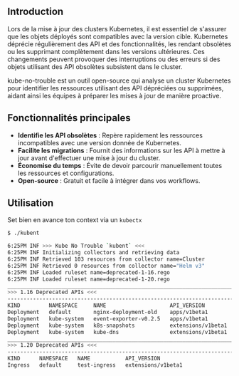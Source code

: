 ## Introduction

Lors de la mise à jour des clusters Kubernetes, il est essentiel de s'assurer que les objets déployés sont compatibles avec la version cible. Kubernetes déprécie régulièrement des API et des fonctionnalités, les rendant obsolètes ou les supprimant complètement dans les versions ultérieures. Ces changements peuvent provoquer des interruptions ou des erreurs si des objets utilisant des API obsolètes subsistent dans le cluster.

kube-no-trouble est un outil open-source qui analyse un cluster Kubernetes pour identifier les ressources utilisant des API dépréciées ou supprimées, aidant ainsi les équipes à préparer les mises à jour de manière proactive.



## Fonctionnalités principales 

- **Identifie les API obsolètes** : Repère rapidement les ressources incompatibles avec une version donnée de Kubernetes.
- **Facilite les migrations** : Fournit des informations sur les API à mettre à jour avant d'effectuer une mise à jour du cluster.
- **Économise du temps** : Évite de devoir parcourir manuellement toutes les ressources et configurations.
- **Open-source** : Gratuit et facile à intégrer dans vos workflows.


## Utilisation

Set bien en avance ton context via un `kubectx`

```bash
$ ./kubent

6:25PM INF >>> Kube No Trouble `kubent` <<<
6:25PM INF Initializing collectors and retrieving data
6:25PM INF Retrieved 103 resources from collector name=Cluster
6:25PM INF Retrieved 0 resources from collector name="Helm v3"
6:25PM INF Loaded ruleset name=deprecated-1-16.rego
6:25PM INF Loaded ruleset name=deprecated-1-20.rego
__________________________________________________________________________________________
>>> 1.16 Deprecated APIs <<<
------------------------------------------------------------------------------------------
KIND         NAMESPACE     NAME                    API_VERSION
Deployment   default       nginx-deployment-old    apps/v1beta1
Deployment   kube-system   event-exporter-v0.2.5   apps/v1beta1
Deployment   kube-system   k8s-snapshots           extensions/v1beta1
Deployment   kube-system   kube-dns                extensions/v1beta1
__________________________________________________________________________________________
>>> 1.20 Deprecated APIs <<<
------------------------------------------------------------------------------------------
KIND      NAMESPACE   NAME           API_VERSION
Ingress   default     test-ingress   extensions/v1beta1
```